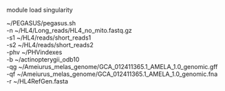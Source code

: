 module load singularity

~/PEGASUS/pegasus.sh \
            -n ~/HL4/Long_reads/HL4_no_mito.fastq.gz \
            -s1 ~/HL4/reads/short_reads1  \
            -s2 ~/HL4/reads/short_reads2 \
            -phv ~/PHVindexes\
            -b ~/actinopterygii_odb10\
            -qg ~/Ameiurus_melas_genome/GCA_012411365.1_AMELA_1.0_genomic.gff \
            -qf ~/Ameiurus_melas_genome/GCA_012411365.1_AMELA_1.0_genomic.fna \
            -r ~/HL4RefGen.fasta
